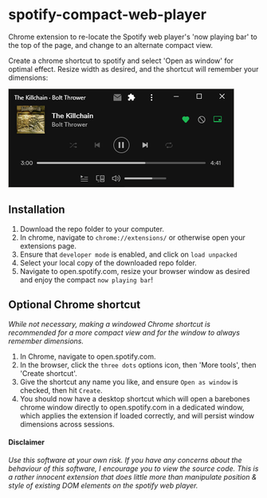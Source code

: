 # spotify-compact-web-player
Chrome extension to re-locate the Spotify web player's 'now playing bar' to the top of the page, and change to an alternate compact view.

Create a chrome shortcut to spotify and select 'Open as window' for optimal effect. Resize width as desired, and the shortcut will remember your dimensions:

![image](/image.png)

## Installation
1. Download the repo folder to your computer.
1. In chrome, navigate to `chrome://extensions/` or otherwise open your extensions page.
1. Ensure that `developer mode` is enabled, and click on `load unpacked`
1. Select your local copy of the downloaded repo folder.
1. Navigate to open.spotify.com, resize your browser window as desired and enjoy the compact `now playing bar`!

## Optional Chrome shortcut
*While not necessary, making a windowed Chrome shortcut is recommended for a more compact view and for the window to always remember dimensions.*  
1. In Chrome, navigate to open.spotify.com.
1. In the browser, click the `three dots` options icon, then 'More tools', then 'Create shortcut'.
1. Give the shortcut any name you like, and ensure `Open as window` is checked, then hit `Create`.
1. You should now have a desktop shortcut which will open a barebones chrome window directly to open.spotify.com in a dedicated window, which applies the extension if loaded correctly, and will persist window dimensions across sessions.  

#### Disclaimer
*Use this software at your own risk. If you have any concerns about the behaviour of this software, I encourage you to view the source code. This is a rather innocent extension that does little more than manipulate position & style of existing DOM elements on the spotify web player.*
